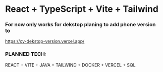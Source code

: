 # React + TypeScript + Vite + Tailwind 
### For now only works for dekstop planing to add phone version to
https://cv-dekstop-version.vercel.app/
### PLANNED TECH:
REACT + VITE + JAVA + TAILWIND + DOCKER + VERCEL + SQL
